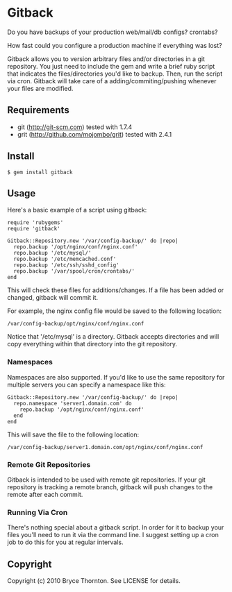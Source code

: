 Gitback
====

Do you have backups of your production web/mail/db configs? crontabs?

How fast could you configure a production machine if everything was lost?

Gitback allows you to version arbitrary files and/or directories in a git
repository.  You just need to include the gem and write a brief ruby script
that indicates the files/directories you'd like to backup.  Then, run the
script via cron.  Gitback will take care of a adding/commiting/pushing whenever
your files are modified.


## Requirements ###############################################################

* git (http://git-scm.com) tested with 1.7.4
* grit (http://github.com/mojombo/grit) tested with 2.4.1


## Install ####################################################################

    $ gem install gitback

## Usage ######################################################################

Here's a basic example of a script using gitback:

    require 'rubygems'
    require 'gitback'

    Gitback::Repository.new '/var/config-backup/' do |repo|
      repo.backup '/opt/nginx/conf/nginx.conf'
      repo.backup '/etc/mysql/'
      repo.backup '/etc/memcached.conf'
      repo.backup '/etc/ssh/sshd_config'
      repo.backup '/var/spool/cron/crontabs/'
    end

This will check these files for additions/changes.  If a file has been added or
changed, gitback will commit it.

For example, the nginx config file would be saved to the following location:

    /var/config-backup/opt/nginx/conf/nginx.conf

Notice that '/etc/mysql' is a directory.  Gitback accepts directories and will
copy everything within that directory into the git repository.


### Namespaces

Namespaces are also supported.  If you'd like to use the same repository for
multiple servers you can specify a namespace like this:

    Gitback::Repository.new '/var/config-backup/' do |repo|
      repo.namespace 'server1.domain.com' do
        repo.backup '/opt/nginx/conf/nginx.conf'
      end
    end

This will save the file to the following location:

    /var/config-backup/server1.domain.com/opt/nginx/conf/nginx.conf


### Remote Git Repositories

Gitback is intended to be used with remote git repositories.  If your git
repository is tracking a remote branch, gitback will push changes to
the remote after each commit.


### Running Via Cron

There's nothing special about a gitback script.  In order for it to backup
your files you'll need to run it via the command line.  I suggest setting up
a cron job to do this for you at regular intervals.

## Copyright ###################################################################

Copyright (c) 2010 Bryce Thornton. See LICENSE for details.
